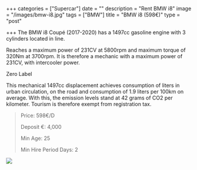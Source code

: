 +++
categories = ["Supercar"]
date = ""
description = "Rent BMW i8"
image = "/images/bmw-i8.jpg"
tags = ["BMW"]
title = "BMW i8 (598€)"
type = "post"

+++
The BMW i8 Coupé (2017-2020) has a 1497cc gasoline engine with 3 cylinders located in line.

Reaches a maximum power of 231CV at 5800rpm and maximum torque of 320Nm at 3700rpm. It is therefore a mechanic with a maximum power of 231CV, with intercooler power.

Zero Label

This mechanical 1497cc displacement achieves consumption of liters in urban circulation, on the road and consumption of 1.9 liters per 100km on average. With this, the emission levels stand at 42 grams of CO2 per kilometer. Tourism is therefore exempt from registration tax.

> Price: 598€/D
>
> Deposit €: 4,000
>
> Min Age: 25
>
> Min Hire Period Days: 2

[![](/images/boton.png)](https://supercarmarbella.com/contact/ "Book")